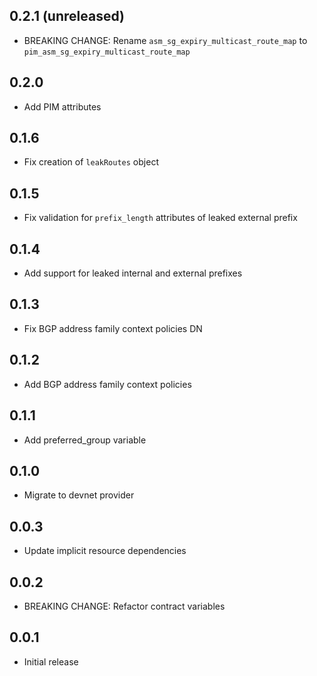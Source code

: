 ## 0.2.1 (unreleased)

- BREAKING CHANGE: Rename `asm_sg_expiry_multicast_route_map` to `pim_asm_sg_expiry_multicast_route_map`

## 0.2.0

- Add PIM attributes

## 0.1.6

- Fix creation of `leakRoutes` object

## 0.1.5

- Fix validation for `prefix_length` attributes of leaked external prefix

## 0.1.4

- Add support for leaked internal and external prefixes

## 0.1.3

- Fix BGP address family context policies DN

## 0.1.2

- Add BGP address family context policies

## 0.1.1

- Add preferred_group variable

## 0.1.0

- Migrate to devnet provider

## 0.0.3

- Update implicit resource dependencies

## 0.0.2

- BREAKING CHANGE: Refactor contract variables

## 0.0.1

- Initial release
